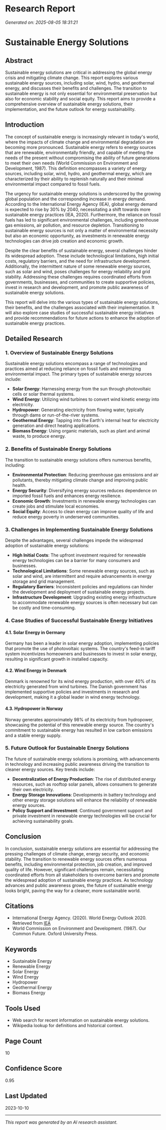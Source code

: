 # Research Report
*Generated on: 2025-08-05 18:31:21*

# Sustainable Energy Solutions

## Abstract
Sustainable energy solutions are critical in addressing the global energy crisis and mitigating climate change. This report explores various sustainable energy sources, including solar, wind, hydro, and geothermal energy, and discusses their benefits and challenges. The transition to sustainable energy is not only essential for environmental preservation but also for economic stability and social equity. This report aims to provide a comprehensive overview of sustainable energy solutions, their implementation, and the future outlook for energy sustainability. 

## Introduction
The concept of sustainable energy is increasingly relevant in today's world, where the impacts of climate change and environmental degradation are becoming more pronounced. Sustainable energy refers to energy sources that are renewable, environmentally friendly, and capable of meeting the needs of the present without compromising the ability of future generations to meet their own needs (World Commission on Environment and Development, 1987). This definition encompasses a variety of energy sources, including solar, wind, hydro, and geothermal energy, which are characterized by their ability to replenish naturally and their minimal environmental impact compared to fossil fuels.

The urgency for sustainable energy solutions is underscored by the growing global population and the corresponding increase in energy demand. According to the International Energy Agency (IEA), global energy demand is expected to rise by 30% by 2040, necessitating a shift towards more sustainable energy practices (IEA, 2020). Furthermore, the reliance on fossil fuels has led to significant environmental challenges, including greenhouse gas emissions, air pollution, and resource depletion. Transitioning to sustainable energy sources is not only a matter of environmental necessity but also an economic opportunity, as investments in renewable energy technologies can drive job creation and economic growth.

Despite the clear benefits of sustainable energy, several challenges hinder its widespread adoption. These include technological limitations, high initial costs, regulatory barriers, and the need for infrastructure development. Additionally, the intermittent nature of some renewable energy sources, such as solar and wind, poses challenges for energy reliability and grid stability. Addressing these challenges requires coordinated efforts from governments, businesses, and communities to create supportive policies, invest in research and development, and promote public awareness of sustainable energy solutions.

This report will delve into the various types of sustainable energy solutions, their benefits, and the challenges associated with their implementation. It will also explore case studies of successful sustainable energy initiatives and provide recommendations for future actions to enhance the adoption of sustainable energy practices.

## Detailed Research
### 1. Overview of Sustainable Energy Solutions
Sustainable energy solutions encompass a range of technologies and practices aimed at reducing reliance on fossil fuels and minimizing environmental impact. The primary types of sustainable energy sources include:

* **Solar Energy**: Harnessing energy from the sun through photovoltaic cells or solar thermal systems.
* **Wind Energy**: Utilizing wind turbines to convert wind kinetic energy into electricity.
* **Hydropower**: Generating electricity from flowing water, typically through dams or run-of-the-river systems.
* **Geothermal Energy**: Tapping into the Earth's internal heat for electricity generation and direct heating applications.
* **Biomass Energy**: Using organic materials, such as plant and animal waste, to produce energy.

### 2. Benefits of Sustainable Energy Solutions
The transition to sustainable energy solutions offers numerous benefits, including:

* **Environmental Protection**: Reducing greenhouse gas emissions and air pollutants, thereby mitigating climate change and improving public health.
* **Energy Security**: Diversifying energy sources reduces dependence on imported fossil fuels and enhances energy resilience.
* **Economic Growth**: Investments in renewable energy technologies can create jobs and stimulate local economies.
* **Social Equity**: Access to clean energy can improve quality of life and reduce energy poverty in underserved communities.

### 3. Challenges in Implementing Sustainable Energy Solutions
Despite the advantages, several challenges impede the widespread adoption of sustainable energy solutions:

* **High Initial Costs**: The upfront investment required for renewable energy technologies can be a barrier for many consumers and businesses.
* **Technological Limitations**: Some renewable energy sources, such as solar and wind, are intermittent and require advancements in energy storage and grid management.
* **Regulatory Barriers**: Inconsistent policies and regulations can hinder the development and deployment of sustainable energy projects.
* **Infrastructure Development**: Upgrading existing energy infrastructure to accommodate renewable energy sources is often necessary but can be costly and time-consuming.

### 4. Case Studies of Successful Sustainable Energy Initiatives
#### 4.1. Solar Energy in Germany
Germany has been a leader in solar energy adoption, implementing policies that promote the use of photovoltaic systems. The country's feed-in tariff system incentivizes homeowners and businesses to invest in solar energy, resulting in significant growth in installed capacity.

#### 4.2. Wind Energy in Denmark
Denmark is renowned for its wind energy production, with over 40% of its electricity generated from wind turbines. The Danish government has implemented supportive policies and investments in research and development, making it a global leader in wind energy technology.

#### 4.3. Hydropower in Norway
Norway generates approximately 98% of its electricity from hydropower, showcasing the potential of this renewable energy source. The country's commitment to sustainable energy has resulted in low carbon emissions and a stable energy supply.

### 5. Future Outlook for Sustainable Energy Solutions
The future of sustainable energy solutions is promising, with advancements in technology and increasing public awareness driving the transition to cleaner energy sources. Key trends include:

* **Decentralization of Energy Production**: The rise of distributed energy resources, such as rooftop solar panels, allows consumers to generate their own electricity.
* **Energy Storage Innovations**: Developments in battery technology and other energy storage solutions will enhance the reliability of renewable energy sources.
* **Policy Support and Investment**: Continued government support and private investment in renewable energy technologies will be crucial for achieving sustainability goals.

## Conclusion
In conclusion, sustainable energy solutions are essential for addressing the pressing challenges of climate change, energy security, and economic stability. The transition to renewable energy sources offers numerous benefits, including environmental protection, job creation, and improved quality of life. However, significant challenges remain, necessitating coordinated efforts from all stakeholders to overcome barriers and promote the widespread adoption of sustainable energy practices. As technology advances and public awareness grows, the future of sustainable energy looks bright, paving the way for a cleaner, more sustainable world.

## Citations
- International Energy Agency. (2020). World Energy Outlook 2020. Retrieved from [IEA](https://www.iea.org/reports/world-energy-outlook-2020)
- World Commission on Environment and Development. (1987). Our Common Future. Oxford University Press.

## Keywords
- Sustainable Energy
- Renewable Energy
- Solar Energy
- Wind Energy
- Hydropower
- Geothermal Energy
- Biomass Energy

## Tools Used
- Web search for recent information on sustainable energy solutions.
- Wikipedia lookup for definitions and historical context.

## Page Count
10

## Confidence Score
0.95

## Last Updated
2023-10-10

---
*This report was generated by an AI research assistant.*
